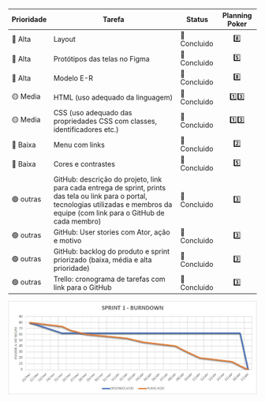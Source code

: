|     Prioridade               |    Tarefa          |  Status          | Planning Poker |
|------------------------------|--------------------|------------------|:----------------:|
|      🔴 Alta                      |  Layout                  |    💚 Concluido             | 8️⃣ |
|      🔴 Alta                    |     Protótipos das telas no Figma               | 💚 Concluido   |  5️⃣|
|      🔴  Alta                     |     Modelo E-R               | 💚 Concluido                    | 8️⃣ |
|      🟡  Media                      |   HTML (uso adequado da linguagem)                 |  💚 Concluido                  | 1️⃣3️⃣ |
|      🟡  Media                      |   CSS (uso adequado das propriedades CSS com classes, identificadores etc.)                 |   💚 Concluido   | 1️⃣3️⃣|
|      🔵 Baixa                      |    Menu com links                |   💚 Concluido                 | 2️⃣  |
|      🔵 Baixa                      |     Cores e contrastes               |     💚 Concluido                | 5️⃣  | 
|      🟢 outras                      |    GitHub: descrição do projeto, link para cada entrega de sprint, prints das tela ou link para o portal, tecnologias utilizadas e membros da equipe (com link para o GitHub de cada membro)  |   💚 Concluido  | 3️⃣|
|      🟢 outras                     |   GitHub: User stories com Ator, ação e motivo                 |       💚 Concluido            |  3️⃣ | 
|      🟢 outras                      |   GitHub: backlog do produto e sprint priorizado (baixa, média e alta prioridade)                 |   💚 Concluido                | 3️⃣ |
|      🟢 outras                      |   Trello: cronograma de tarefas com link para o GitHub                 |    💚 Concluido               | 3️⃣ |

![](sprint1_burndown.jpg)